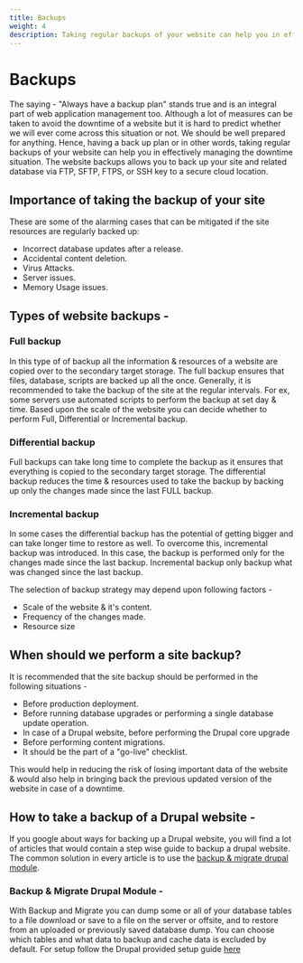 ```yaml
---
title: Backups
weight: 4
description: Taking regular backups of your website can help you in effectively managing the downtime situation.
---
```


# Backups

The saying - "Always have a backup plan" stands true and is an integral part of web application management too. Although a lot of measures can be taken to avoid the downtime of a website but it is hard to predict whether we will ever come across this situation or not. We should be well prepared for anything. Hence, having a back up plan or in other words, taking regular backups of your website can help you in effectively managing the downtime situation. The website backups allows you to back up your site and related database via FTP, SFTP, FTPS, or SSH key to a secure cloud location.

## Importance of taking the backup of your site

These are some of the alarming cases that can be mitigated if the site resources are regularly backed up:

- Incorrect database updates after a release.
- Accidental content deletion.
- Virus Attacks.
- Server issues.
- Memory Usage issues.

## Types of website backups -

### Full backup

In this type of of backup all the information & resources of a website are copied over to the secondary target storage. The full backup ensures that files, database, scripts are backed up all the once. Generally, it is recommended to take the backup of the site at the regular intervals. For ex, some servers use automated scripts to perform the backup at set day & time. Based upon the scale of the website you can decide whether to perform Full, Differential or Incremental backup.

### Differential backup

Full backups can take long time to complete the backup as it ensures that everything is copied to the secondary target storage. The differential backup reduces the time & resources used to take the backup by backing up only the changes made since the last FULL backup.

### Incremental backup

In some cases the differential backup has the potential of getting bigger and can take longer time to restore as well. To overcome this, incremental backup was introduced. In this case, the backup is performed only for the changes made since the last backup. Incremental backup only backup what was changed since the last backup.

The selection of backup strategy may depend upon following factors -

- Scale of the website & it's content.
- Frequency of the changes made.
- Resource size

## When should we perform a site backup?

It is recommended that the site backup should be performed in the following situations -

- Before production deployment.
- Before running database upgrades or performing a single database update operation.
- In case of a Drupal website, before performing the Drupal core upgrade
- Before performing content migrations.
- It should be the part of a "go-live" checklist.

This would help in reducing the risk of losing important data of the website & would also help in bringing back the previous updated version of the website in case of a downtime.

## How to take a backup of a Drupal website -

If you google about ways for backing up a Drupal website, you will find a lot of articles that would contain a step wise guide to backup a drupal website. The common solution in every article is to use the [backup & migrate drupal module](https://www.drupal.org/project/backup_migrate).

### Backup & Migrate Drupal Module -

With Backup and Migrate you can dump some or all of your database tables to a file download or save to a file on the server or offsite, and to restore from an uploaded or previously saved database dump. You can choose which tables and what data to backup and cache data is excluded by default. For setup follow the Drupal provided setup guide [here](https://www.drupal.org/docs/contributed-modules/backup-and-migrate/setup-guide-for-backup-and-migrate#:~:text=The%20Backup%20and%20Migrate%20module,well%20as%20automatic%20scheduled%20backups.)
